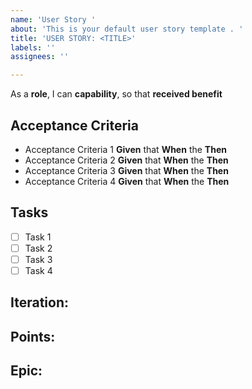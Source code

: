 ```yaml
---
name: 'User Story '
about: 'This is your default user story template . '
title: 'USER STORY: <TITLE>'
labels: ''
assignees: ''

---
```


As a **role**, I can **capability**, so that **received benefit**

## Acceptance Criteria
- Acceptance Criteria 1
	**Given** that
	**When** the
	**Then**
- Acceptance Criteria 2
	**Given** that
	**When** the
	**Then**
- Acceptance Criteria 3
	**Given** that
	**When** the
	**Then**
- Acceptance Criteria 4
	**Given** that
	**When** the
	**Then**

## Tasks
- [ ] Task 1
- [ ] Task 2
- [ ] Task 3
- [ ] Task 4

## Iteration:

## Points:

## Epic:
